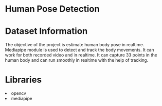 # Human Pose Detection 
# Dataset Information

The objective of the project is estimate human body pose in realtime. Mediapipe module is used to detect and track the body movements. It can work for both recorded video and in realtime. It can capture 33 points in the human body and can run smoothly in realtime with the help of tracking.


# Libraries

<li>opencv
<li>mediapipe
